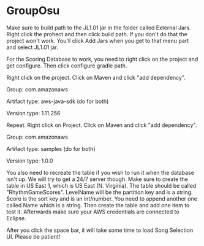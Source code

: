 # GroupOsu
Make sure to build path to the JL1.01 jar in the folder called External Jars. Right click the prohect and then click build path. If you don't do that the project won't work. You'll click Add Jars when you get to that menu part and select JL1.01 jar.

For the Scoring Database to work, you need to right click on the project and get configure. Then click configure gradle path.

Right click on the project. Click on Maven and click "add dependency".

Group: com.amazonaws

Artifact type: aws-java-sdk (do for both)

Version type: 1.11.256


Repeat. Right click on Project. Click on Maven and click "add dependency".

Group: com.amazonaws

Artifact type: samples (do for both)

Version type: 1.0.0

You also need to recreate the table if you wish to run it when the database isn't up. We will try to get a 24/7 server though.
Make sure to create the table in US East 1, which is US East (N. Virginia). The table should be called "RhythmGameScores".
LevelName will be the partition key and is a string. Score is the sort key and is an int/number. You need to append another one called Name which is a string. Then create the table and add one item to test it. Afterwards make sure your AWS credentials are connected to Eclipse.


After you click the space bar, it will take some time to load Song Selection UI. Please be patient!

